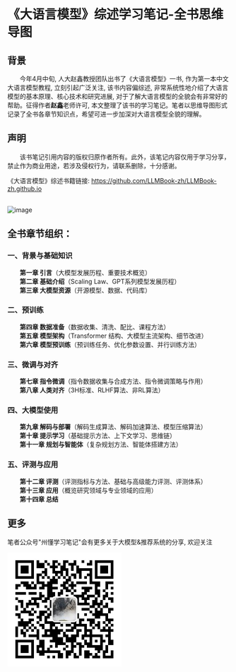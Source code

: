 # 《大语言模型》综述学习笔记-全书思维导图

## 背景
&ensp;&ensp;&ensp;&ensp;今年4月中旬, 人大赵鑫教授团队出书了《大语言模型》一书, 作为第一本中文大语言模型教程, 立刻引起广泛关注, 该书内容偏综述, 非常系统性地介绍了大语言模型的基本原理、核心技术和研究进展, 对于了解大语言模型的全貌会有非常好的帮助。征得作者**赵鑫**老师许可, 本文整理了该书的学习笔记。笔者以思维导图形式记录了全书各章节知识点，希望可进一步加深对大语言模型全貌的理解。

## 声明
&ensp;&ensp;&ensp;&ensp;该书笔记引用内容的版权归原作者所有。此外，该笔记内容仅用于学习分享，禁止作为商业用途，若涉及侵权行为，请联系删除，十分感谢。<br>

《大语言模型》综述书籍链接: https://github.com/LLMBook-zh/LLMBook-zh.github.io <br> <br>

![image](https://github.com/JianzhouZhan/LLMBook-XMind-Note/blob/main/LLMBookCover.png)

## 全书章节组织：
### 一、背景与基础知识
&ensp;&ensp;&ensp;&ensp;**第一章 引言**（大模型发展历程、重要技术概览） <br>
&ensp;&ensp;&ensp;&ensp;**第二章 基础介绍**（Scaling Law、GPT系列模型发展历程）<br>
&ensp;&ensp;&ensp;&ensp;**第三章 大模型资源**（开源模型、数据、代码库）<br>

### 二、预训练
&ensp;&ensp;&ensp;&ensp;**第四章 数据准备**（数据收集、清洗、配比、课程方法）<br>
&ensp;&ensp;&ensp;&ensp;**第五章 模型架构**（Transformer 结构、大模型主流架构、细节改进）<br>
&ensp;&ensp;&ensp;&ensp;**第六章 模型预训练**（预训练任务、优化参数设置、并行训练方法）

### 三、微调与对齐
&ensp;&ensp;&ensp;&ensp;**第七章 指令微调**（指令数据收集与合成方法、指令微调策略与作用）<br>
&ensp;&ensp;&ensp;&ensp;**第八章 人类对齐**（3H标准、RLHF算法、非RL算法）<br>

### 四、大模型使用
&ensp;&ensp;&ensp;&ensp;**第九章 解码与部署**（解码生成算法、解码加速算法、模型压缩算法）<br>
&ensp;&ensp;&ensp;&ensp;**第十章 提示学习**（基础提示方法、上下文学习、思维链）<br>
&ensp;&ensp;&ensp;&ensp;**第十一章 规划与智能体**（复杂规划方法、智能体搭建方法）<br>

### 五、评测与应用
&ensp;&ensp;&ensp;&ensp;**第十二章 评测**（评测指标与方法、基础与高级能力评测、评测体系）<br>
&ensp;&ensp;&ensp;&ensp;**第十三章 应用**（概览研究领域与专业领域的应用）<br>
&ensp;&ensp;&ensp;&ensp;**第十四章 总结** <br>

## 更多
笔者公众号"州懂学习笔记"会有更多关于大模型&推荐系统的分享, 欢迎关注

![image](https://github.com/JianzhouZhan/LLMBook-XMind-Note/blob/main/WeChatOfficialAccount.png)

